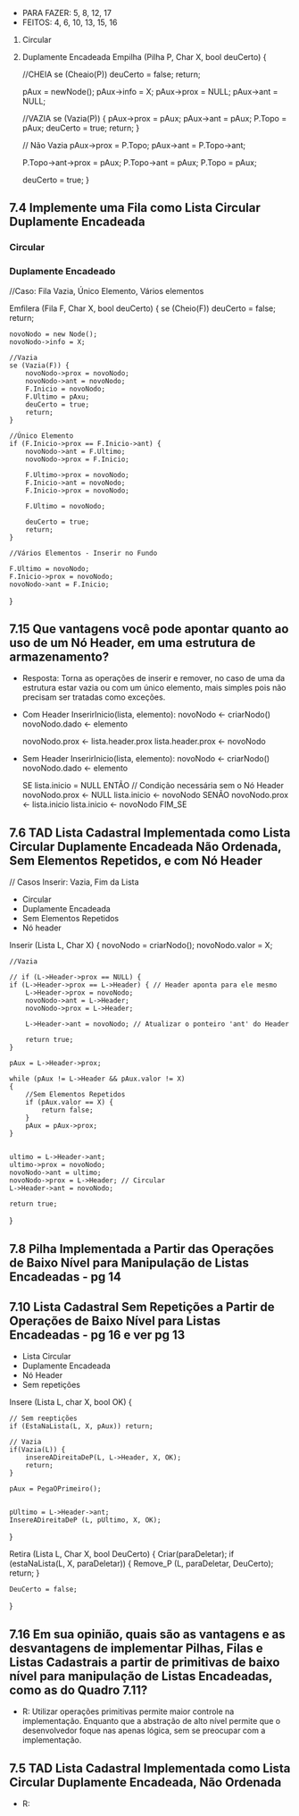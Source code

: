 - PARA FAZER: 5, 8, 12, 17
- FEITOS: 4, 6, 10, 13, 15, 16

1. Circular
2. Duplamente Encadeada
Empilha (Pilha P, Char X, bool deuCerto) {

    //CHEIA
    se (Cheaio(P)) deuCerto = false; return;

    pAux = newNode();
    pAux->info = X;
    pAux->prox = NULL;
    pAux->ant = NULL;

    //VAZIA
    se (Vazia(P)) {
        pAux->prox = pAux;
        pAux->ant = pAux;
        P.Topo = pAux;
        deuCerto = true;
        return;
    }

    // Não Vazia
    pAux->prox = P.Topo;
    pAux->ant = P.Topo->ant;

    P.Topo->ant->prox = pAux;
    P.Topo->ant = pAux;
    P.Topo = pAux;
    
    deuCerto = true;
}





## 7.4 Implemente uma Fila como Lista Circular Duplamente Encadeada
### Circular
### Duplamente Encadeado
//Caso: Fila Vazia, Único Elemento, Vários elementos

Emfilera (Fila F, Char X, bool deuCerto) {
    se (Cheio(F)) deuCerto = false; return;

    novoNodo = new Node();
    novoNodo->info = X;

    //Vazia
    se (Vazia(F)) {
        novoNodo->prox = novoNodo;
        novoNodo->ant = novoNodo;
        F.Inicio = novoNodo;
        F.Ultimo = pAxu;
        deuCerto = true;
        return;
    }

    //Único Elemento
    if (F.Inicio->prox == F.Inicio->ant) {
        novoNodo->ant = F.Ultimo;
        novoNodo->prox = F.Inicio;

        F.Ultimo->prox = novoNodo;
        F.Inicio->ant = novoNodo;
        F.Inicio->prox = novoNodo;

        F.Ultimo = novoNodo;

        deuCerto = true;
        return;
    }

    //Vários Elementos - Inserir no Fundo

    F.Ultimo = novoNodo;
    F.Inicio->prox = novoNodo;
    novoNodo->ant = F.Inicio;


}


## 7.15 Que vantagens você pode apontar quanto ao uso de um Nó Header, em uma estrutura de armazenamento? 
- Resposta: Torna as operações de inserir e remover, no caso de uma da estrutura estar vazia ou com um único elemento, mais simples pois não precisam ser tratadas como exceções.   

- Com Header
InserirInicio(lista, elemento):
    novoNodo ← criarNodo()
    novoNodo.dado ← elemento

    novoNodo.prox ← lista.header.prox
    lista.header.prox ← novoNodo

- Sem Header
InserirInicio(lista, elemento):
    novoNodo ← criarNodo()
    novoNodo.dado ← elemento

    SE lista.inicio = NULL ENTÃO // Condição necessária sem o Nó Header
        novoNodo.prox ← NULL
        lista.inicio ← novoNodo
    SENÃO
        novoNodo.prox ← lista.inicio
        lista.inicio ← novoNodo
    FIM_SE


## 7.6  TAD  Lista  Cadastral  Implementada  como  Lista  Circular  Duplamente  Encadeada  Não  Ordenada,  Sem Elementos Repetidos, e com Nó Header
// Casos Inserir: Vazia, Fim da Lista

- Circular
- Duplamente  Encadeada
- Sem Elementos Repetidos
- Nó header

Inserir (Lista L, Char X) {
    novoNodo = criarNodo();
    novoNodo.valor = X;


    //Vazia

    // if (L->Header->prox == NULL) {
    if (L->Header->prox == L->Header) { // Header aponta para ele mesmo
        L->Header->prox = novoNodo;
        novoNodo->ant = L->Header;
        novoNodo->prox = L->Header;

        L->Header->ant = novoNodo; // Atualizar o ponteiro 'ant' do Header

        return true;
    }

    pAux = L->Header->prox;

    while (pAux != L->Header && pAux.valor != X) 
    {
        //Sem Elementos Repetidos
        if (pAux.valor == X) {
            return false;
        }
        pAux = pAux->prox;
    }


    ultimo = L->Header->ant;
    ultimo->prox = novoNodo;
    novoNodo->ant = ultimo;
    novoNodo->prox = L->Header; // Circular
    L->Header->ant = novoNodo;

    return true;

}


## 7.8 Pilha  Implementada  a  Partir  das  Operações  de Baixo Nível para Manipulação de Listas Encadeadas - pg 14


## 7.10 Lista Cadastral Sem Repetições a Partir de Operações de Baixo Nível para Listas Encadeadas - pg 16 e ver pg 13
- Lista Circular
- Duplamente Encadeada 
- Nó Header
- Sem repetições

Insere (Lista L, char X, bool OK) {

    // Sem reeptições
    if (EstaNaLista(L, X, pAux)) return;

    // Vazia 
    if(Vazia(L)) {
        insereADireitaDeP(L, L->Header, X, OK);
        return;
    }

    pAux = PegaOPrimeiro();


    pUltimo = L->Header->ant;
    InsereADireitaDeP (L, pUltimo, X, OK);    

} 

Retira (Lista L, Char X, bool DeuCerto) {
    Criar(paraDeletar);
    if (estaNaLista(L, X, paraDeletar)) {
        Remove_P (L, paraDeletar, DeuCerto);
        return;
    }

    DeuCerto = false;

}


## 7.16 Em sua opinião, quais são as vantagens e as desvantagens de implementar Pilhas, Filas e Listas Cadastrais a partir de primitivas de baixo nível para manipulação de Listas Encadeadas, como as do Quadro 7.11?

- R: Utilizar operações primitivas permite maior controle na implementação. Enquanto que a abstração de alto nível permite que o desenvolvedor foque nas apenas lógica, sem se preocupar com a implementação. 

## 7.5  TAD  Lista  Cadastral  Implementada  como  Lista Circular Duplamente Encadeada, Não Ordenada 
- R: